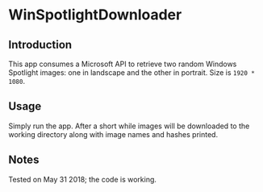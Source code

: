 ﻿# WinSpotlightDownloader
## Introduction
This app consumes a Microsoft API to retrieve two random Windows Spotlight images: one in landscape and the other in portrait. Size is `1920 * 1080`.
## Usage
Simply run the app. After a short while images will be downloaded to the working directory along with image names and hashes printed.
## Notes
Tested on May 31 2018; the code is working.